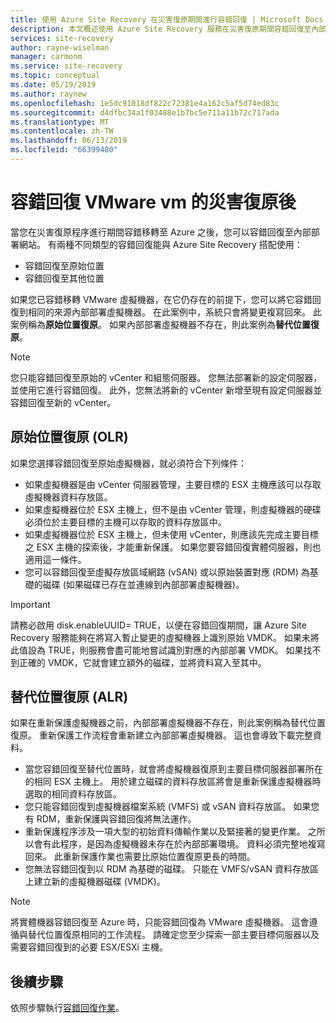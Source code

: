```yaml
---
title: 使用 Azure Site Recovery 在災害復原期間進行容錯回復 | Microsoft Docs
description: 本文概述使用 Azure Site Recovery 服務在災害復原期間容錯回復至內部部署環境時，所要考慮的各種容錯回復和警告。
services: site-recovery
author: rayne-wiselman
manager: carmonm
ms.service: site-recovery
ms.topic: conceptual
ms.date: 05/19/2019
ms.author: raynew
ms.openlocfilehash: 1e5dc91018df822c72381e4a162c5af5d74ed83c
ms.sourcegitcommit: d4dfbc34a1f03488e1b7bc5e711a11b72c717ada
ms.translationtype: MT
ms.contentlocale: zh-TW
ms.lasthandoff: 06/13/2019
ms.locfileid: "66399480"
---
```

# <a name="failback-after-disaster-recovery-of-vmware-vms"></a>容錯回復 VMware vm 的災害復原後

當您在災害復原程序進行期間容錯移轉至 Azure 之後，您可以容錯回復至內部部署網站。 有兩種不同類型的容錯回復能與 Azure Site Recovery 搭配使用： 

- 容錯回復至原始位置 
- 容錯回復至其他位置

如果您已容錯移轉 VMware 虛擬機器，在它仍存在的前提下，您可以將它容錯回復到相同的來源內部部署虛擬機器。 在此案例中，系統只會將變更複寫回來。 此案例稱為**原始位置復原**。 如果內部部署虛擬機器不存在，則此案例為**替代位置復原**。

> [!NOTE]
> 您只能容錯回復至原始的 vCenter 和組態伺服器。 您無法部署新的設定伺服器，並使用它進行容錯回復。 此外，您無法將新的 vCenter 新增至現有設定伺服器並容錯回復至新的 vCenter。

## <a name="original-location-recovery-olr"></a>原始位置復原 (OLR)
如果您選擇容錯回復至原始虛擬機器，就必須符合下列條件：

* 如果虛擬機器是由 vCenter 伺服器管理，主要目標的 ESX 主機應該可以存取虛擬機器資料存放區。
* 如果虛擬機器位於 ESX 主機上，但不是由 vCenter 管理，則虛擬機器的硬碟必須位於主要目標的主機可以存取的資料存放區中。
* 如果虛擬機器位於 ESX 主機上，但未使用 vCenter，則應該先完成主要目標之 ESX 主機的探索後，才能重新保護。 如果您要容錯回復實體伺服器，則也適用這一條件。
* 您可以容錯回復至虛擬存放區域網路 (vSAN) 或以原始裝置對應 (RDM) 為基礎的磁碟 (如果磁碟已存在並連線到內部部署虛擬機器)。

> [!IMPORTANT]
> 請務必啟用 disk.enableUUID= TRUE，以便在容錯回復期間，讓 Azure Site Recovery 服務能夠在將寫入暫止變更的虛擬機器上識別原始 VMDK。 如果未將此值設為 TRUE，則服務會盡可能地嘗試識別對應的內部部署 VMDK。 如果找不到正確的 VMDK，它就會建立額外的磁碟，並將資料寫入至其中。

## <a name="alternate-location-recovery-alr"></a>替代位置復原 (ALR)
如果在重新保護虛擬機器之前，內部部署虛擬機器不存在，則此案例稱為替代位置復原。 重新保護工作流程會重新建立內部部署虛擬機器。 這也會導致下載完整資料。

* 當您容錯回復至替代位置時，就會將虛擬機器復原到主要目標伺服器部署所在的相同 ESX 主機上。 用於建立磁碟的資料存放區將會是重新保護虛擬機器時選取的相同資料存放區。
* 您只能容錯回復到虛擬機器檔案系統 (VMFS) 或 vSAN 資料存放區。 如果您有 RDM，重新保護與容錯回復將無法運作。
* 重新保護程序涉及一項大型的初始資料傳輸作業以及緊接著的變更作業。 之所以會有此程序，是因為虛擬機器未存在於內部部署環境。 資料必須完整地複寫回來。 此重新保護作業也需要比原始位置復原更長的時間。
* 您無法容錯回復到以 RDM 為基礎的磁碟。 只能在 VMFS/vSAN 資料存放區上建立新的虛擬機器磁碟 (VMDK)。

> [!NOTE]
> 將實體機器容錯回復至 Azure 時，只能容錯回復為 VMware 虛擬機器。 這會遵循與替代位置復原相同的工作流程。 請確定您至少探索一部主要目標伺服器以及需要容錯回復到的必要 ESX/ESXi 主機。

## <a name="next-steps"></a>後續步驟

依照步驟執行[容錯回復作業](vmware-azure-failback.md)。

